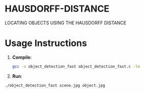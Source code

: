 # HAUSDORFF-DISTANCE
LOCATING OBJECTS USING THE HAUSDORFF DISTANCE
# Usage Instructions

1. **Compile**:
   ```bash
   gcc -o object_detection_fast object_detection_fast.c -lm

2. **Run**:

  ```bash
  ./object_detection_fast scene.jpg object.jpg
